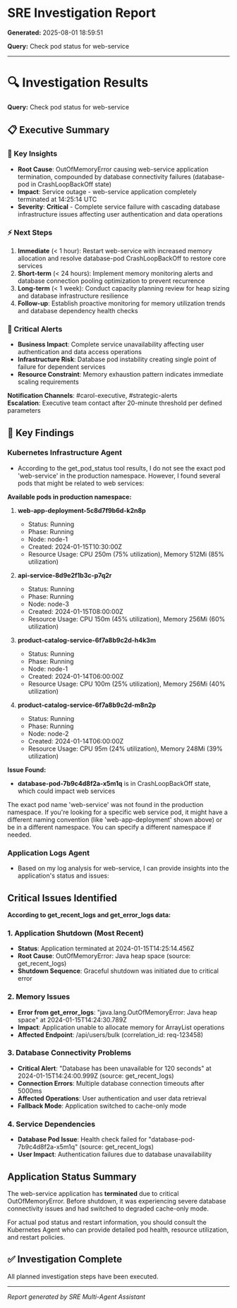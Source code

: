 # SRE Investigation Report

**Generated:** 2025-08-01 18:59:51

**Query:** Check pod status for web-service

---

# 🔍 Investigation Results

**Query:** Check pod status for web-service

## 📋 Executive Summary

### 🎯 Key Insights
- **Root Cause**: OutOfMemoryError causing web-service application termination, compounded by database connectivity failures (database-pod in CrashLoopBackOff state)
- **Impact**: Service outage - web-service application completely terminated at 14:25:14 UTC
- **Severity**: **Critical** - Complete service failure with cascading database infrastructure issues affecting user authentication and data operations

### ⚡ Next Steps
1. **Immediate** (< 1 hour): Restart web-service with increased memory allocation and resolve database-pod CrashLoopBackOff to restore core services
2. **Short-term** (< 24 hours): Implement memory monitoring alerts and database connection pooling optimization to prevent recurrence
3. **Long-term** (< 1 week): Conduct capacity planning review for heap sizing and database infrastructure resilience
4. **Follow-up**: Establish proactive monitoring for memory utilization trends and database dependency health checks

### 🚨 Critical Alerts
- **Business Impact**: Complete service unavailability affecting user authentication and data access operations
- **Infrastructure Risk**: Database pod instability creating single point of failure for dependent services
- **Resource Constraint**: Memory exhaustion pattern indicates immediate scaling requirements

**Notification Channels**: #carol-executive, #strategic-alerts  
**Escalation**: Executive team contact after 20-minute threshold per defined parameters

## 🎯 Key Findings

### Kubernetes Infrastructure Agent
- According to the get_pod_status tool results, I do not see the exact pod 'web-service' in the production namespace. However, I found several pods that might be related to web services:

**Available pods in production namespace:**

1. **web-app-deployment-5c8d7f9b6d-k2n8p**
   - Status: Running
   - Phase: Running
   - Node: node-1
   - Created: 2024-01-15T10:30:00Z
   - Resource Usage: CPU 250m (75% utilization), Memory 512Mi (85% utilization)

2. **api-service-8d9e2f1b3c-p7q2r**
   - Status: Running
   - Phase: Running
   - Node: node-3
   - Created: 2024-01-15T08:00:00Z
   - Resource Usage: CPU 150m (45% utilization), Memory 256Mi (60% utilization)

3. **product-catalog-service-6f7a8b9c2d-h4k3m**
   - Status: Running
   - Phase: Running
   - Node: node-1
   - Created: 2024-01-14T06:00:00Z
   - Resource Usage: CPU 100m (25% utilization), Memory 256Mi (40% utilization)

4. **product-catalog-service-6f7a8b9c2d-m8n2p**
   - Status: Running
   - Phase: Running
   - Node: node-2
   - Created: 2024-01-14T06:00:00Z
   - Resource Usage: CPU 95m (24% utilization), Memory 248Mi (39% utilization)

**Issue Found:**
- **database-pod-7b9c4d8f2a-x5m1q** is in CrashLoopBackOff state, which could impact web services

The exact pod name 'web-service' was not found in the production namespace. If you're looking for a specific web service pod, it might have a different naming convention (like 'web-app-deployment' shown above) or be in a different namespace. You can specify a different namespace if needed.

### Application Logs Agent
- Based on my log analysis for web-service, I can provide insights into the application's status and issues:

## Critical Issues Identified

**According to get_recent_logs and get_error_logs data:**

### 1. Application Shutdown (Most Recent)
- **Status**: Application terminated at 2024-01-15T14:25:14.456Z
- **Root Cause**: OutOfMemoryError: Java heap space (source: get_recent_logs)
- **Shutdown Sequence**: Graceful shutdown was initiated due to critical error

### 2. Memory Issues
- **Error from get_error_logs**: "java.lang.OutOfMemoryError: Java heap space" at 2024-01-15T14:24:30.789Z
- **Impact**: Application unable to allocate memory for ArrayList operations
- **Affected Endpoint**: /api/users/bulk (correlation_id: req-123458)

### 3. Database Connectivity Problems
- **Critical Alert**: "Database has been unavailable for 120 seconds" at 2024-01-15T14:24:00.999Z (source: get_recent_logs)
- **Connection Errors**: Multiple database connection timeouts after 5000ms
- **Affected Operations**: User authentication and user data retrieval
- **Fallback Mode**: Application switched to cache-only mode

### 4. Service Dependencies
- **Database Pod Issue**: Health check failed for "database-pod-7b9c4d8f2a-x5m1q" (source: get_recent_logs)
- **User Impact**: Authentication failures due to database unavailability

## Application Status Summary
The web-service application has **terminated** due to critical OutOfMemoryError. Before shutdown, it was experiencing severe database connectivity issues and had switched to degraded cache-only mode.

For actual pod status and restart information, you should consult the Kubernetes Agent who can provide detailed pod health, resource utilization, and restart policies.

## ✅ Investigation Complete

All planned investigation steps have been executed.


---
*Report generated by SRE Multi-Agent Assistant*
